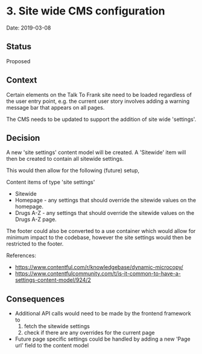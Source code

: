 # 3. Site wide CMS configuration 

Date: 2019-03-08

## Status

Proposed

## Context

Certain elements on the Talk To Frank site need to be loaded regardless of the user entry point, 
e.g. the current user story involves adding a warning message bar that appears on all pages.

The CMS needs to be updated to support the addition of site wide 'settings'.   


## Decision

A new 'site settings' content model will be created.  A 'Sitewide' item will then be created to contain all sitewide settings.

This would then allow for the following (future) setup, 

Content items of type 'site settings'
- Sitewide
- Homepage - any settings that should override the sitewide values on the homepage.  
- Drugs A-Z - any settings that should override the sitewide values on the Drugs A-Z page.  

The footer could also be converted to a use container which would allow for minimum impact to the codebase, 
however the site settings would then be restricted to the footer.   

References:
- https://www.contentful.com/r/knowledgebase/dynamic-microcopy/
- https://www.contentfulcommunity.com/t/is-it-common-to-have-a-settings-content-model/924/2


## Consequences

- Additional API calls would need to be made by the frontend framework to 
    1. fetch the sitewide settings
    2. check if there are any overrides for the current page
- Future page specific settings could be handled by adding a new 'Page url' field to the 
content model 

